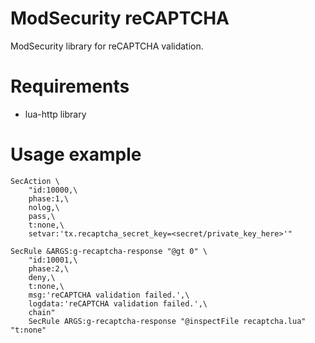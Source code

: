 # ModSecurity reCAPTCHA
ModSecurity library for reCAPTCHA validation.

# Requirements
 * lua-http library

# Usage example
```
SecAction \
    "id:10000,\
    phase:1,\
    nolog,\
    pass,\
    t:none,\
    setvar:'tx.recaptcha_secret_key=<secret/private_key_here>'"

SecRule &ARGS:g-recaptcha-response "@gt 0" \
    "id:10001,\
    phase:2,\
    deny,\
    t:none,\
    msg:'reCAPTCHA validation failed.',\
    logdata:'reCAPTCHA validation failed.',\
    chain"
    SecRule ARGS:g-recaptcha-response "@inspectFile recaptcha.lua" "t:none"
```
